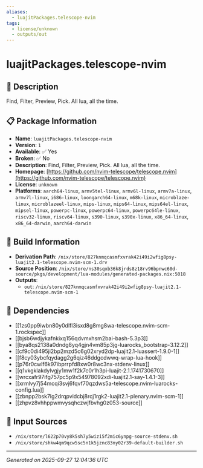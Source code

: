 ```yaml
---
aliases:
  - luajitPackages.telescope-nvim
tags:
  - license/unknown
  - outputs/out
---
```


# luajitPackages.telescope-nvim

## 📝 Description

Find, Filter, Preview, Pick. All lua, all the time.

## 📋 Package Information

- **Name**: `luajitPackages.telescope-nvim`
- **Version**: `1`
- **Available**: ✅ Yes
- **Broken**: ✅ No
- **Description**: Find, Filter, Preview, Pick. All lua, all the time.
- **Homepage**: [https://github.com/nvim-telescope/telescope.nvim](https://github.com/nvim-telescope/telescope.nvim)
- **License**: `unknown`
- **Platforms**: `aarch64-linux`, `armv5tel-linux`, `armv6l-linux`, `armv7a-linux`, `armv7l-linux`, `i686-linux`, `loongarch64-linux`, `m68k-linux`, `microblaze-linux`, `microblazeel-linux`, `mips-linux`, `mips64-linux`, `mips64el-linux`, `mipsel-linux`, `powerpc-linux`, `powerpc64-linux`, `powerpc64le-linux`, `riscv32-linux`, `riscv64-linux`, `s390-linux`, `s390x-linux`, `x86_64-linux`, `x86_64-darwin`, `aarch64-darwin`

## 🔧 Build Information

- **Derivation Path**: `/nix/store/827knmqcasmfxvrak42i49i2wfig8psy-luajit2.1-telescope.nvim-scm-1.drv`
- **Source Position**: `/nix/store/ns30sqxb36k8jrds8z18rv96bpnwc60d-source/pkgs/development/lua-modules/generated-packages.nix:5018`
- **Outputs**:
  - `out`:  `/nix/store/827knmqcasmfxvrak42i49i2wfig8psy-luajit2.1-telescope.nvim-scm-1`

## 🔗 Dependencies

- [[1zs0pp9iwbn80y0dlfl3isxd8g8mg8wa-telescope.nvim-scm-1.rockspec]]
- [[bjsb6wdjykafnkixq156qdvmxhsm2bai-bash-5.3p3]]
- [[bya8qs2138a0dndg8yq4gjn4vm85p3jg-luarocks_bootstrap-3.12.2]]
- [[cf9c0di495ji2bp2mzd5c6g02xryd2dp-luajit2.1-luassert-1.9.0-1]]
- [[f8cy03ybcfqydagg2g6qiz46ddgcdwwq-wrap-lua-hook]]
- [[p76r0cwlf6k97ibprrpfd8xw0r8wc3nx-stdenv-linux]]
- [[q1vkgklakdylvgjy1mw1f2k7c0r1h3pi-luajit-2.1.1741730670]]
- [[wrcxafr97ifg757pc5p9x54978092xdi-luajit2.1-say-1.4.1-3]]
- [[xrmlvy7j54mcqi3svj6fqvf70qzdws5a-telescope.nvim-luarocks-config.lua]]
- [[zbnpp2bsk7lg2drqpvidcbj8rcj1rgk2-luajit2.1-plenary.nvim-scm-1]]
- [[zhpvz8vhhppwmvysqhczwjfbvhg0z053-source]]

## 📁 Input Sources

- `/nix/store/l622p70vy8k5sh7y5wizi5f2mic6ynpg-source-stdenv.sh`
- `/nix/store/shkw4qm9qcw5sc5n1k5jznc83ny02r39-default-builder.sh`

---
*Generated on 2025-09-27 12:04:36 UTC*
